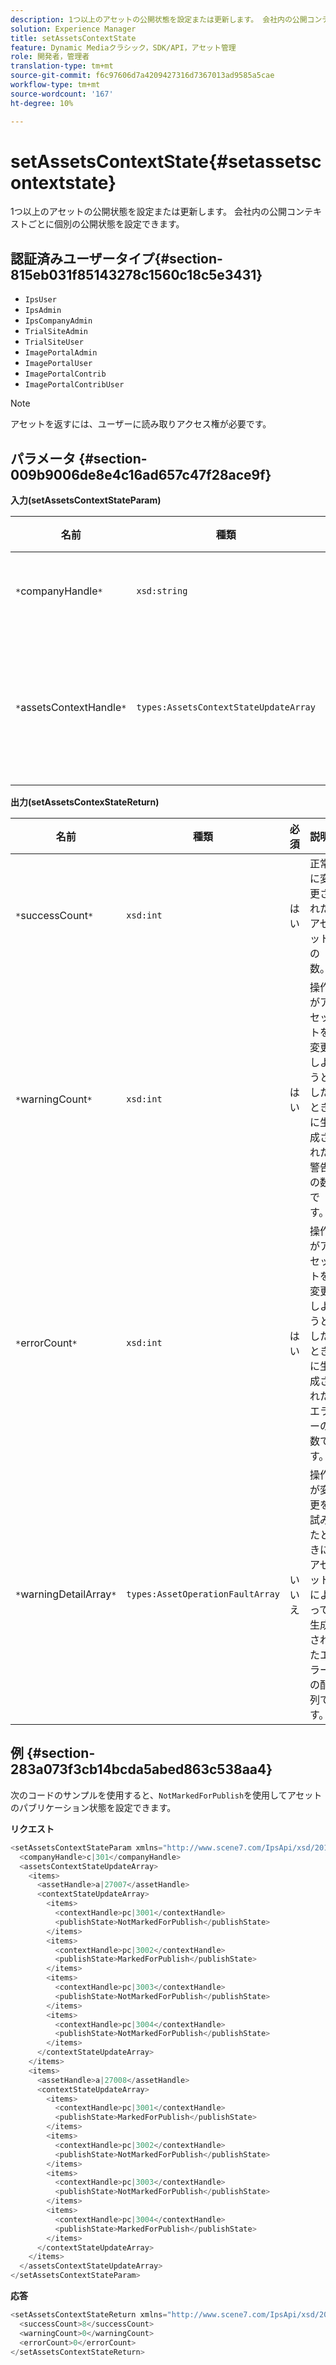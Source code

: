 ```yaml
---
description: 1つ以上のアセットの公開状態を設定または更新します。 会社内の公開コンテキストごとに個別の公開状態を設定できます。
solution: Experience Manager
title: setAssetsContextState
feature: Dynamic Mediaクラシック，SDK/API，アセット管理
role: 開発者，管理者
translation-type: tm+mt
source-git-commit: f6c97606d7a4209427316d7367013ad9585a5cae
workflow-type: tm+mt
source-wordcount: '167'
ht-degree: 10%

---
```



# setAssetsContextState{#setassetscontextstate}

1つ以上のアセットの公開状態を設定または更新します。 会社内の公開コンテキストごとに個別の公開状態を設定できます。

## 認証済みユーザータイプ{#section-815eb031f85143278c1560c18c5e3431}

* `IpsUser`
* `IpsAdmin`
* `IpsCompanyAdmin`
* `TrialSiteAdmin`
* `TrialSiteUser`
* `ImagePortalAdmin`
* `ImagePortalUser`
* `ImagePortalContrib`
* `ImagePortalContribUser`

>[!NOTE]
>
>アセットを返すには、ユーザーに読み取りアクセス権が必要です。

## パラメータ {#section-009b9006de8e4c16ad657c47f28ace9f}

**入力(setAssetsContextStateParam)**

| 名前 | 種類 | 必須 | 説明 |
|---|---|---|---|
| `*`companyHandle`*` | `xsd:string` | はい | 会社へのハンドル。 |
| `*`assetsContextHandle`*` | `types:AssetsContextStateUpdateArray` | はい | アセットとその新しい公開状態の配列です。 |

**出力(setAssetsContexStateReturn)**

| 名前 | 種類 | 必須 | 説明 |
|---|---|---|---|
| `*`successCount`*` | `xsd:int` | はい | 正常に変更されたアセットの数。 |
| `*`warningCount`*` | `xsd:int` | はい | 操作がアセットを変更しようとしたときに生成された警告の数です。 |
| `*`errorCount`*` | `xsd:int` | はい | 操作がアセットを変更しようとしたときに生成されたエラーの数です。 |
| `*`warningDetailArray`*` | `types:AssetOperationFaultArray` | いいえ | 操作が変更を試みたときにアセットによって生成されたエラーの配列です。 |

## 例 {#section-283a073f3cb14bcda5abed863c538aa4}

次のコードのサンプルを使用すると、`NotMarkedForPublish`を使用してアセットのパブリケーション状態を設定できます。

**リクエスト**

```java
<setAssetsContextStateParam xmlns="http://www.scene7.com/IpsApi/xsd/2011-11-04">
  <companyHandle>c|301</companyHandle>
  <assetsContextStateUpdateArray>
    <items>
      <assetHandle>a|27007</assetHandle>
      <contextStateUpdateArray>
        <items>
          <contextHandle>pc|3001</contextHandle>
          <publishState>NotMarkedForPublish</publishState>
        </items>
        <items>
          <contextHandle>pc|3002</contextHandle>
          <publishState>MarkedForPublish</publishState>
        </items>
        <items>
          <contextHandle>pc|3003</contextHandle>
          <publishState>NotMarkedForPublish</publishState>
        </items>
        <items>
          <contextHandle>pc|3004</contextHandle>
          <publishState>NotMarkedForPublish</publishState>
        </items>
      </contextStateUpdateArray>
    </items>
    <items>
      <assetHandle>a|27008</assetHandle>
      <contextStateUpdateArray>
        <items>
          <contextHandle>pc|3001</contextHandle>
          <publishState>MarkedForPublish</publishState>
        </items>
        <items>
          <contextHandle>pc|3002</contextHandle>
          <publishState>NotMarkedForPublish</publishState>
        </items>
        <items>
          <contextHandle>pc|3003</contextHandle>
          <publishState>NotMarkedForPublish</publishState>
        </items>
        <items>
          <contextHandle>pc|3004</contextHandle>
          <publishState>MarkedForPublish</publishState>
        </items>
      </contextStateUpdateArray>
    </items>
  </assetsContextStateUpdateArray>
</setAssetsContextStateParam>
```

**応答**

```java
<setAssetsContextStateReturn xmlns="http://www.scene7.com/IpsApi/xsd/2011-11-04-beta">
  <successCount>8</successCount>
  <warningCount>0</warningCount>
  <errorCount>0</errorCount>
</setAssetsContextStateReturn>
```

